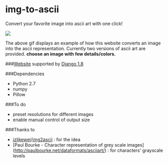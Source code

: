 # img-to-ascii
Convert your favorite image into ascii art with one click!

![](/sample-usage.gif)

The above gif displays an example of how this website converts an image into the ascii representation. Currently two versions of ascii art are provided. __choose an image with few details/colors.__

###[Website](http://asciiart.raphaellu.com/)
supported by [Django 1.8](https://www.djangoproject.com/)

###Dependencies
* Python 2.7
* numpy
* Pillow

###To do
* preset resolutions for different images
* enable manual control of output size



###Thanks to
* [jzlikewei](https://github.com/jzlikewei)/[img2ascii](https://github.com/jzlikewei/img2ascii) : for the idea
* [Paul Bourke - Character representation of grey scale images] (http://paulbourke.net/dataformats/asciiart/) : for characters' grayscale levels
